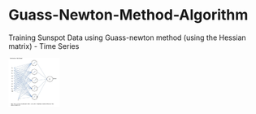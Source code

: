 # Guass-Newton-Method-Algorithm
Training Sunspot Data using Guass-newton method (using the Hessian matrix) - Time Series

<img src="images/pic.JPG" width="100">
